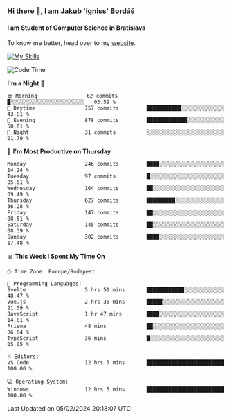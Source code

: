 ### Hi there 👋, I am Jakub 'igniss' Bordáš

#### I am Student of Computer Science in Bratislava
To know me better, head over to my [website](https://bordas.sk).

[![My Skills](https://skillicons.dev/icons?i=js,html,css,figma,svelte,java,kotlin,python,postgresql,typescript,nest,nodejs)](https://bordas.sk)


<!--START_SECTION:waka-->
![Code Time](http://img.shields.io/badge/Code%20Time-1%2C393%20hrs%2034%20mins-blue)

**I'm a Night 🦉** 

```text
🌞 Morning                62 commits          █░░░░░░░░░░░░░░░░░░░░░░░░   03.59 % 
🌆 Daytime                757 commits         ███████████░░░░░░░░░░░░░░   43.81 % 
🌃 Evening                878 commits         █████████████░░░░░░░░░░░░   50.81 % 
🌙 Night                  31 commits          ░░░░░░░░░░░░░░░░░░░░░░░░░   01.79 % 
```
📅 **I'm Most Productive on Thursday** 

```text
Monday                   246 commits         ████░░░░░░░░░░░░░░░░░░░░░   14.24 % 
Tuesday                  97 commits          █░░░░░░░░░░░░░░░░░░░░░░░░   05.61 % 
Wednesday                164 commits         ██░░░░░░░░░░░░░░░░░░░░░░░   09.49 % 
Thursday                 627 commits         █████████░░░░░░░░░░░░░░░░   36.28 % 
Friday                   147 commits         ██░░░░░░░░░░░░░░░░░░░░░░░   08.51 % 
Saturday                 145 commits         ██░░░░░░░░░░░░░░░░░░░░░░░   08.39 % 
Sunday                   302 commits         ████░░░░░░░░░░░░░░░░░░░░░   17.48 % 
```


📊 **This Week I Spent My Time On** 

```text
🕑︎ Time Zone: Europe/Budapest

💬 Programming Languages: 
Svelte                   5 hrs 51 mins       ████████████░░░░░░░░░░░░░   48.47 % 
Vue.js                   2 hrs 36 mins       █████░░░░░░░░░░░░░░░░░░░░   21.59 % 
JavaScript               1 hr 47 mins        ████░░░░░░░░░░░░░░░░░░░░░   14.81 % 
Prisma                   48 mins             ██░░░░░░░░░░░░░░░░░░░░░░░   06.64 % 
TypeScript               36 mins             █░░░░░░░░░░░░░░░░░░░░░░░░   05.05 % 

🔥 Editors: 
VS Code                  12 hrs 5 mins       █████████████████████████   100.00 % 

💻 Operating System: 
Windows                  12 hrs 5 mins       █████████████████████████   100.00 % 
```


 Last Updated on 05/02/2024 20:18:07 UTC
<!--END_SECTION:waka-->

